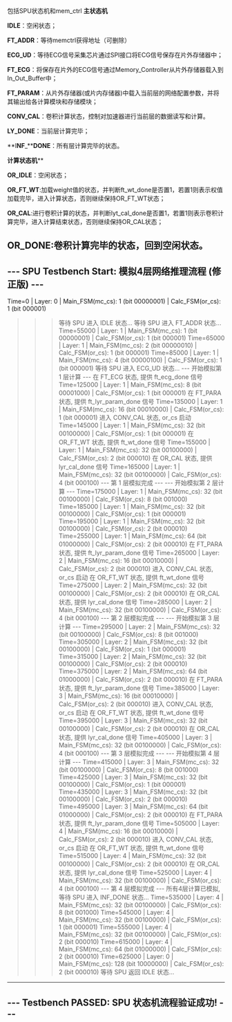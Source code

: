 包括SPU状态机和mem_ctrl
**主状态机**

**IDLE**：空闲状态；

**FT_ADDR**：等待memctrl获得地址（可删除）

**ECG_UD**：等待ECG信号采集芯片通过SPI接口将ECG信号保存在片外存储器中；

**FT_ECG**：将保存在片外的ECG信号通过Memory_Controller从片外存储器载入到In_Out_Buffer中；

**FT_PARAM**：从片外存储器(或片内存储器)中载入当前层的网络配置参数，并将其输出给各计算模块和存储模块；

**CONV_CAL**：卷积计算状态，控制对加速器进行当前层的数据读写和计算。

**LY_DONE**：当前层计算完毕；

**I****NF****_****DONE**：所有层计算完毕的状态。

**计算状态机****

**OR_IDLE**：空闲状态；

**OR_FT_WT**:加载weight值的状态，并判断ft_wt_done是否置1，若置1则表示权值加载完毕，进入计算状态，否则继续保持OR_FT_WT状态；

**OR_CAL**:进行卷积计算的状态，并判断lyt_cal_done是否置1，若置1则表示卷积计算完毕，进入计算结束状态，否则继续保持OR_CAL状态；

**OR_DONE**:卷积计算完毕的状态，回到空闲状态。
----------------------------------------------------------
--- SPU Testbench Start: 模拟4层网络推理流程 (修正版) ---
----------------------------------------------------------
Time=0 | Layer:  0 | Main_FSM(mc_cs):   1 (bit 00000001) | Calc_FSM(or_cs):  1 (bit 000001)
>>> 等待 SPU 进入 IDLE 状态...
>>> 等待 SPU 进入 FT_ADDR 状态...
Time=55000 | Layer:  1 | Main_FSM(mc_cs):   1 (bit 00000001) | Calc_FSM(or_cs):  1 (bit 000001)
Time=65000 | Layer:  1 | Main_FSM(mc_cs):   2 (bit 00000010) | Calc_FSM(or_cs):  1 (bit 000001)
Time=85000 | Layer:  1 | Main_FSM(mc_cs):   4 (bit 00000100) | Calc_FSM(or_cs):  1 (bit 000001)
>>> 等待 SPU 进入 ECG_UD 状态...
--- 开始模拟第 1 层计算 ---
>>> 在 FT_ECG 状态, 提供 ft_ecg_done 信号
Time=125000 | Layer:  1 | Main_FSM(mc_cs):   8 (bit 00001000) | Calc_FSM(or_cs):  1 (bit 000001)
>>> 在 FT_PARA 状态, 提供 ft_lyr_param_done 信号
Time=135000 | Layer:  1 | Main_FSM(mc_cs):  16 (bit 00010000) | Calc_FSM(or_cs):  1 (bit 000001)
>>> 进入 CONV_CAL 状态, or_cs 启动
Time=145000 | Layer:  1 | Main_FSM(mc_cs):  32 (bit 00100000) | Calc_FSM(or_cs):  1 (bit 000001)
>>> 在 OR_FT_WT 状态, 提供 ft_wt_done 信号
Time=155000 | Layer:  1 | Main_FSM(mc_cs):  32 (bit 00100000) | Calc_FSM(or_cs):  2 (bit 000010)
>>> 在 OR_CAL 状态, 提供 lyr_cal_done 信号
Time=165000 | Layer:  1 | Main_FSM(mc_cs):  32 (bit 00100000) | Calc_FSM(or_cs):  4 (bit 000100)
--- 第 1 层模拟完成 ---
--- 开始模拟第 2 层计算 ---
Time=175000 | Layer:  1 | Main_FSM(mc_cs):  32 (bit 00100000) | Calc_FSM(or_cs):  8 (bit 001000)
Time=185000 | Layer:  1 | Main_FSM(mc_cs):  32 (bit 00100000) | Calc_FSM(or_cs):  1 (bit 000001)
Time=195000 | Layer:  1 | Main_FSM(mc_cs):  32 (bit 00100000) | Calc_FSM(or_cs):  2 (bit 000010)
Time=255000 | Layer:  1 | Main_FSM(mc_cs):  64 (bit 01000000) | Calc_FSM(or_cs):  2 (bit 000010)
>>> 在 FT_PARA 状态, 提供 ft_lyr_param_done 信号
Time=265000 | Layer:  2 | Main_FSM(mc_cs):  16 (bit 00010000) | Calc_FSM(or_cs):  2 (bit 000010)
>>> 进入 CONV_CAL 状态, or_cs 启动
>>> 在 OR_FT_WT 状态, 提供 ft_wt_done 信号
Time=275000 | Layer:  2 | Main_FSM(mc_cs):  32 (bit 00100000) | Calc_FSM(or_cs):  2 (bit 000010)
>>> 在 OR_CAL 状态, 提供 lyr_cal_done 信号
Time=285000 | Layer:  2 | Main_FSM(mc_cs):  32 (bit 00100000) | Calc_FSM(or_cs):  4 (bit 000100)
--- 第 2 层模拟完成 ---
--- 开始模拟第 3 层计算 ---
Time=295000 | Layer:  2 | Main_FSM(mc_cs):  32 (bit 00100000) | Calc_FSM(or_cs):  8 (bit 001000)
Time=305000 | Layer:  2 | Main_FSM(mc_cs):  32 (bit 00100000) | Calc_FSM(or_cs):  1 (bit 000001)
Time=315000 | Layer:  2 | Main_FSM(mc_cs):  32 (bit 00100000) | Calc_FSM(or_cs):  2 (bit 000010)
Time=375000 | Layer:  2 | Main_FSM(mc_cs):  64 (bit 01000000) | Calc_FSM(or_cs):  2 (bit 000010)
>>> 在 FT_PARA 状态, 提供 ft_lyr_param_done 信号
Time=385000 | Layer:  3 | Main_FSM(mc_cs):  16 (bit 00010000) | Calc_FSM(or_cs):  2 (bit 000010)
>>> 进入 CONV_CAL 状态, or_cs 启动
>>> 在 OR_FT_WT 状态, 提供 ft_wt_done 信号
Time=395000 | Layer:  3 | Main_FSM(mc_cs):  32 (bit 00100000) | Calc_FSM(or_cs):  2 (bit 000010)
>>> 在 OR_CAL 状态, 提供 lyr_cal_done 信号
Time=405000 | Layer:  3 | Main_FSM(mc_cs):  32 (bit 00100000) | Calc_FSM(or_cs):  4 (bit 000100)
--- 第 3 层模拟完成 ---
--- 开始模拟第 4 层计算 ---
Time=415000 | Layer:  3 | Main_FSM(mc_cs):  32 (bit 00100000) | Calc_FSM(or_cs):  8 (bit 001000)
Time=425000 | Layer:  3 | Main_FSM(mc_cs):  32 (bit 00100000) | Calc_FSM(or_cs):  1 (bit 000001)
Time=435000 | Layer:  3 | Main_FSM(mc_cs):  32 (bit 00100000) | Calc_FSM(or_cs):  2 (bit 000010)
Time=495000 | Layer:  3 | Main_FSM(mc_cs):  64 (bit 01000000) | Calc_FSM(or_cs):  2 (bit 000010)
>>> 在 FT_PARA 状态, 提供 ft_lyr_param_done 信号
Time=505000 | Layer:  4 | Main_FSM(mc_cs):  16 (bit 00010000) | Calc_FSM(or_cs):  2 (bit 000010)
>>> 进入 CONV_CAL 状态, or_cs 启动
>>> 在 OR_FT_WT 状态, 提供 ft_wt_done 信号
Time=515000 | Layer:  4 | Main_FSM(mc_cs):  32 (bit 00100000) | Calc_FSM(or_cs):  2 (bit 000010)
>>> 在 OR_CAL 状态, 提供 lyr_cal_done 信号
Time=525000 | Layer:  4 | Main_FSM(mc_cs):  32 (bit 00100000) | Calc_FSM(or_cs):  4 (bit 000100)
--- 第 4 层模拟完成 ---
>>> 所有4层计算已模拟, 等待 SPU 进入 INF_DONE 状态...
Time=535000 | Layer:  4 | Main_FSM(mc_cs):  32 (bit 00100000) | Calc_FSM(or_cs):  8 (bit 001000)
Time=545000 | Layer:  4 | Main_FSM(mc_cs):  32 (bit 00100000) | Calc_FSM(or_cs):  1 (bit 000001)
Time=555000 | Layer:  4 | Main_FSM(mc_cs):  32 (bit 00100000) | Calc_FSM(or_cs):  2 (bit 000010)
Time=615000 | Layer:  4 | Main_FSM(mc_cs):  64 (bit 01000000) | Calc_FSM(or_cs):  2 (bit 000010)
Time=625000 | Layer:  0 | Main_FSM(mc_cs): 128 (bit 10000000) | Calc_FSM(or_cs):  2 (bit 000010)
>>> 等待 SPU 返回 IDLE 状态...
----------------------------------------------------------
--- Testbench PASSED: SPU 状态机流程验证成功! ---
----------------------------------------------------------

